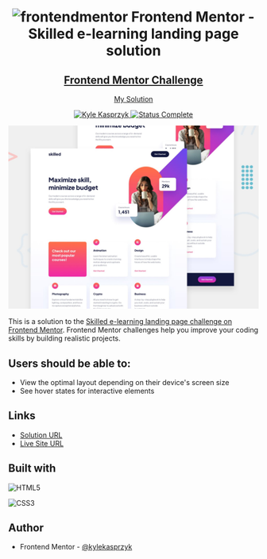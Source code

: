 <div align="center">
  <h1><img src="https://www.frontendmentor.io/static/images/logo-mobile.svg" alt="frontendmentor"> Frontend Mentor - Skilled e-learning landing page solution</h1>
  <h2>
    <a href="https://www.frontendmentor.io/challenges/skilled-elearning-landing-page-S1ObDrZ8q"><strong>Frontend Mentor Challenge</strong></a>  </h2>
    <p>
    <a href="#">My Solution</a>
  </p>
</div>

<!-- bagdes -->
<div align="center">
  <!-- profile -->
  <a href="https://www.frontendmentor.io/profile/kylekasprzyk">
    <img src="https://img.shields.io/badge/Profile-Kyle%20Kasprzyk-blue" alt="Kyle Kasprzyk">
  </a>
  <!-- status -->
    <a href="#">
    <img src="https://img.shields.io/badge/Status-Complete-brightgreen" alt="Status Complete">
  </a>
  
<!-- ## Google Lighthouse
![](https://img.shields.io/badge/Performance-99%25-brightgreen)
![](https://img.shields.io/badge/Accessibility-98%25-brightgreen)
![](https://img.shields.io/badge/Best%20Practices-100%25-brightgreen)
![](https://img.shields.io/badge/SEO-92%25-brightgreen) -->
</div>

![](./preview.jpg)

This is a solution to the [Skilled e-learning landing page challenge on Frontend Mentor](https://www.frontendmentor.io/challenges/skilled-elearning-landing-page-S1ObDrZ8q). Frontend Mentor challenges help you improve your coding skills by building realistic projects.

## Users should be able to:

- View the optimal layout depending on their device's screen size
- See hover states for interactive elements

## Links

- [Solution URL](#)
- [Live Site URL](#)

## Built with

![HTML5](https://img.shields.io/badge/html5-%23E34F26.svg?style=plastic&logo=html5&logoColor=white)

![CSS3](https://img.shields.io/badge/css3-%231572B6.svg?style=plastic&logo=css3&logoColor=white)

## Author

- Frontend Mentor - [@kylekasprzyk](https://www.frontendmentor.io/profile/kylekasprzyk)